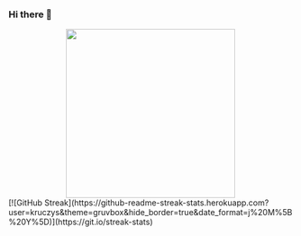 ### Hi there 👋
<div align="center">
  <img src="https://c.tenor.com/S61VCO73mOAAAAAC/linux-tux.gif" width="300" height="300"/>
</div>
[![GitHub Streak](https://github-readme-streak-stats.herokuapp.com?user=kruczys&theme=gruvbox&hide_border=true&date_format=j%20M%5B%20Y%5D)](https://git.io/streak-stats)
<!--
**kruczys/kruczys** is a ✨ _special_ ✨ repository because its `README.md` (this file) appears on your GitHub profile.


Here are some ideas to get you started:

- 🔭 I’m currently working on ...
- 🌱 I’m currently learning ...
- 👯 I’m looking to collaborate on ...
- 🤔 I’m looking for help with ...
- 💬 Ask me about ...
- 📫 How to reach me: ...
- 😄 Pronouns: ...
- ⚡ Fun fact: ...
-->
